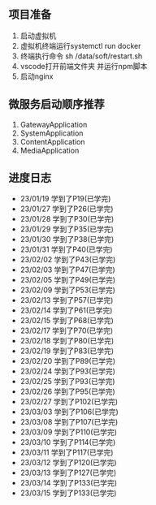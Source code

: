 ## 项目准备 
1. 启动虚拟机
2. 虚拟机终端运行systemctl run docker
3. 终端执行命令 sh /data/soft/restart.sh
4. vscode打开前端文件夹 并运行npm脚本
5. 启动nginx

## 微服务启动顺序推荐
1. GatewayApplication
2. SystemApplication
3. ContentApplication
4. MediaApplication


## 进度日志
- 23/01/19 学到了P19(已学完)
- 23/01/27 学到了P26(已学完)
- 23/01/28 学到了P30(已学完)
- 23/01/29 学到了P35(已学完)
- 23/01/30 学到了P38(已学完)
- 23/01/31 学到了P40(已学完)
- 23/02/02 学到了P43(已学完)
- 23/02/03 学到了P47(已学完)
- 23/02/05 学到了P49(已学完)
- 23/02/09 学到了P53(已学完)
- 23/02/13 学到了P57(已学完)
- 23/02/14 学到了P61(已学完)
- 23/02/15 学到了P68(已学完)
- 23/02/17 学到了P70(已学完)
- 23/02/18 学到了P80(已学完)
- 23/02/19 学到了P83(已学完)
- 23/02/20 学到了P89(已学完)
- 23/02/24 学到了P93(已学完)
- 23/02/25 学到了P93(已学完)
- 23/02/26 学到了P95(已学完)
- 23/02/27 学到了P102(已学完)
- 23/03/03 学到了P106(已学完)
- 23/03/08 学到了P107(已学完)
- 23/03/09 学到了P110(已学完)
- 23/03/10 学到了P114(已学完)
- 23/03/11 学到了P117(已学完)
- 23/03/12 学到了P120(已学完)
- 23/03/13 学到了P127(已学完)
- 23/03/14 学到了P133(已学完)
- 23/03/15 学到了P133(已学完)
